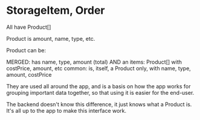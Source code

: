# StorageItem, Order

All have Product[]

Product is amount, name, type, etc.

Product can be:

MERGED: has name, type, amount (total) AND an items: Product[] with costPrice, amount, etc
common: is, itself, a Product only, with name, type, amount, costPrice

They are used all around the app, and is a basis on how the app works for grouping important data together, so that using it is easier for the end-user.

The backend doesn't know this difference, it just knows what a Product is. It's all up to the app to make this interface work.
